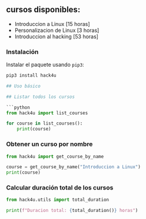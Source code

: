
## cursos disponibles:

- Introduccion a Linux [15 horas]
- Personalizacion de Linux [3 horas]
- Introduccion al hacking [53 horas]

### Instalación

Instalar el paquete usando `pip3`:

```python
pip3 install hack4u

## Uso básico

## Listar todos los cursos

```python
from hack4u import list_courses

for course in list_courses():
    print(course)
```
### Obtener un curso por nombre

```python
from hack4u import get_course_by_name

course = get_course_by_name("Introduccion a Linux")
print(course)
```
### Calcular duración total de los cursos

```python
from hack4u.utils import total_duration

print(f"Duracion total: {total_duration()} horas")
```





